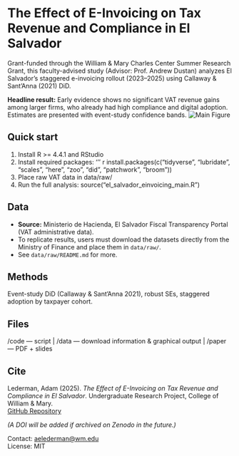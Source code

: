 # The Effect of E-Invoicing on Tax Revenue and Compliance in El Salvador
Grant-funded through the William & Mary Charles Center Summer Research Grant, this faculty-advised study (Advisor: Prof. Andrew Dustan) analyzes El Salvador’s staggered e-invoicing rollout (2023–2025) using Callaway & Sant’Anna (2021) DiD.

**Headline result:** Early evidence shows no significant VAT revenue gains among larger firms, who already had high compliance and digital adoption. Estimates are presented with event-study confidence bands.
![Main Figure](paper/att_remittance.png)

## Quick start
1) Install R >= 4.4.1 and RStudio
2) Install required packages:
	‘’’ r
	install.packages(c(“tidyverse”, “lubridate”, “scales”, “here”, “zoo”, “did”, “patchwork”, “broom”))
3) Place raw VAT data in data/raw/
4) Run the full analysis: source(“el_salvador_einvoicing_main.R”)

## Data
- **Source:** Ministerio de Hacienda, El Salvador Fiscal Transparency Portal (VAT administrative data).
- To replicate results, users must download the datasets directly from the Ministry of Finance and place them in `data/raw/`.
- See `data/raw/README.md` for more.

## Methods
Event-study DiD (Callaway & Sant’Anna 2021), robust SEs, staggered adoption by taxpayer cohort.

## Files
/code — script | /data — download information & graphical output | /paper — PDF + slides

## Cite  
Lederman, Adam (2025). *The Effect of E-Invoicing on Tax Revenue and Compliance in El Salvador*. Undergraduate Research Project, College of William & Mary.  
[GitHub Repository](https://github.com/aelederman/el-salvador-einvoicing)  

*(A DOI will be added if archived on Zenodo in the future.)*

Contact: aelederman@wm.edu  
License: MIT

